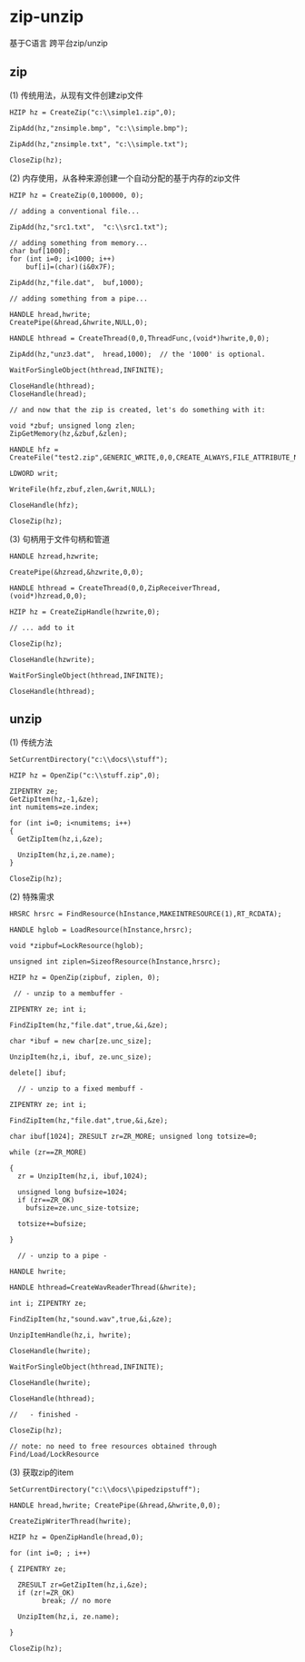 # zip-unzip基于C语言 跨平台zip/unzip## zip(1) 传统用法，从现有文件创建zip文件    HZIP hz = CreateZip("c:\\simple1.zip",0);    ZipAdd(hz,"znsimple.bmp", "c:\\simple.bmp");    ZipAdd(hz,"znsimple.txt", "c:\\simple.txt");    CloseZip(hz); (2) 内存使用，从各种来源创建一个自动分配的基于内存的zip文件    HZIP hz = CreateZip(0,100000, 0);    // adding a conventional file...    ZipAdd(hz,"src1.txt",  "c:\\src1.txt");    // adding something from memory...    char buf[1000];    for (int i=0; i<1000; i++)     	buf[i]=(char)(i&0x7F);    ZipAdd(hz,"file.dat",  buf,1000);    // adding something from a pipe...    HANDLE hread,hwrite;     CreatePipe(&hread,&hwrite,NULL,0);    HANDLE hthread = CreateThread(0,0,ThreadFunc,(void*)hwrite,0,0);    ZipAdd(hz,"unz3.dat",  hread,1000);  // the '1000' is optional.    WaitForSingleObject(hthread,INFINITE);    CloseHandle(hthread);     CloseHandle(hread);    // and now that the zip is created, let's do something with it:    void *zbuf; unsigned long zlen;     ZipGetMemory(hz,&zbuf,&zlen);    HANDLE hfz = CreateFile("test2.zip",GENERIC_WRITE,0,0,CREATE_ALWAYS,FILE_ATTRIBUTE_NORMAL,0);    LDWORD writ;         WriteFile(hfz,zbuf,zlen,&writ,NULL);    CloseHandle(hfz);    CloseZip(hz);(3) 句柄用于文件句柄和管道    HANDLE hzread,hzwrite;         CreatePipe(&hzread,&hzwrite,0,0);    HANDLE hthread = CreateThread(0,0,ZipReceiverThread,(void*)hzread,0,0);    HZIP hz = CreateZipHandle(hzwrite,0);    // ... add to it    CloseZip(hz);    CloseHandle(hzwrite);    WaitForSingleObject(hthread,INFINITE);    CloseHandle(hthread);## unzip(1) 传统方法	SetCurrentDirectory("c:\\docs\\stuff");	HZIP hz = OpenZip("c:\\stuff.zip",0);	ZIPENTRY ze; 	GetZipItem(hz,-1,&ze); 	int numitems=ze.index;	for (int i=0; i<numitems; i++)	{ 	  GetZipItem(hz,i,&ze);	  UnzipItem(hz,i,ze.name);	}	CloseZip(hz);(2) 特殊需求	HRSRC hrsrc = FindResource(hInstance,MAKEINTRESOURCE(1),RT_RCDATA);	HANDLE hglob = LoadResource(hInstance,hrsrc);	void *zipbuf=LockResource(hglob);	unsigned int ziplen=SizeofResource(hInstance,hrsrc);	HZIP hz = OpenZip(zipbuf, ziplen, 0);	 // - unzip to a membuffer -	ZIPENTRY ze; int i; 	FindZipItem(hz,"file.dat",true,&i,&ze);	char *ibuf = new char[ze.unc_size];	UnzipItem(hz,i, ibuf, ze.unc_size);	delete[] ibuf;	  // - unzip to a fixed membuff -	ZIPENTRY ze; int i; 	FindZipItem(hz,"file.dat",true,&i,&ze);	char ibuf[1024]; ZRESULT zr=ZR_MORE; unsigned long totsize=0;	while (zr==ZR_MORE)	{ 	  zr = UnzipItem(hz,i, ibuf,1024);	  unsigned long bufsize=1024; 	  if (zr==ZR_OK) 	    bufsize=ze.unc_size-totsize;	  totsize+=bufsize;	}	  // - unzip to a pipe -	HANDLE hwrite;	HANDLE hthread=CreateWavReaderThread(&hwrite);	int i; ZIPENTRY ze; 	FindZipItem(hz,"sound.wav",true,&i,&ze);	UnzipItemHandle(hz,i, hwrite);	CloseHandle(hwrite);	WaitForSingleObject(hthread,INFINITE);	CloseHandle(hwrite); 	CloseHandle(hthread);	//   - finished -	CloseZip(hz);	// note: no need to free resources obtained through Find/Load/LockResource(3) 获取zip的item	SetCurrentDirectory("c:\\docs\\pipedzipstuff");	HANDLE hread,hwrite; CreatePipe(&hread,&hwrite,0,0);	CreateZipWriterThread(hwrite);	HZIP hz = OpenZipHandle(hread,0);	for (int i=0; ; i++)	{ ZIPENTRY ze;	  ZRESULT zr=GetZipItem(hz,i,&ze); 	  if (zr!=ZR_OK) 	  		break; // no more	  UnzipItem(hz,i, ze.name);	}	CloseZip(hz);